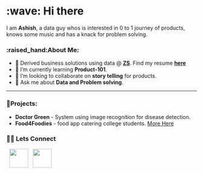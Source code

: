 
<h1>:wave: Hi there </h1>

I am **Ashish**, a data guy whos is interested in 0 to 1 journey of products, knows some music and has a knack for problem solving.
<h3>:raised_hand:About Me:</h3>

- 🔭 Derived business solutions using data @ [**ZS**](https://www.zs.com/). Find my resume [**here**](https://drive.google.com/file/d/1LDvyFbqC2Jn8yZhqF8JH_pD2VwICoOmt/view?usp=sharing)
- 🌱 I’m currently learning **Product-101**.
- 👯 I’m looking to collaborate on **story telling** for products.
- 💬 Ask me about **Data and Problem solving**.

---

<h3>👷Projects:</h3>

- **Doctor Green** - System using image recognition for disease detection.
- **Food4Foodies** - food app catering college students. [More Here](https://github.com/ASHISH-KUMAR-PANDEY/Food-App)

<h3> 🤝🏻 Lets Connect </h3>

&nbsp; <a href="https://www.linkedin.com/in/ashish-pandey-15042000/" target="_blank" rel="noopener noreferrer"><img src="https://img.icons8.com/plasticine/100/000000/linkedin.png" width="50" /></a>
&nbsp; <a href="mailto:ashishkumarpandey2000@gmail.com" target="_blank" rel="noopener noreferrer"><img src="https://img.icons8.com/plasticine/100/000000/gmail.png"  width="50" /></a>
</p>
